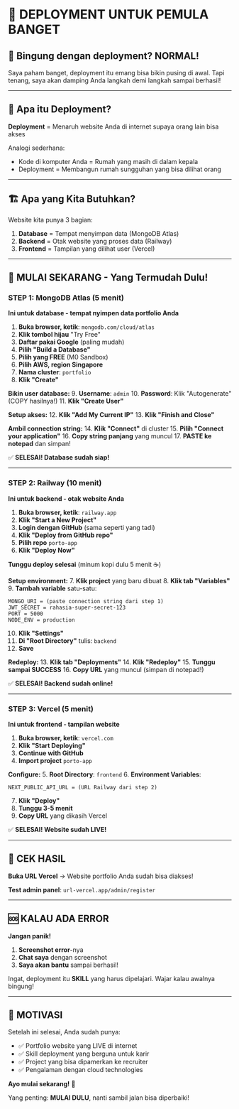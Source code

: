 # 🎯 DEPLOYMENT UNTUK PEMULA BANGET

## 🤔 Bingung dengan deployment? NORMAL!

Saya paham banget, deployment itu emang bisa bikin pusing di awal. Tapi tenang, saya akan damping Anda langkah demi langkah sampai berhasil!

---

## 📱 Apa itu Deployment?

**Deployment** = Menaruh website Anda di internet supaya orang lain bisa akses

Analogi sederhana:
- Kode di komputer Anda = Rumah yang masih di dalam kepala
- Deployment = Membangun rumah sungguhan yang bisa dilihat orang

---

## 🏗️ Apa yang Kita Butuhkan?

Website kita punya 3 bagian:
1. **Database** = Tempat menyimpan data (MongoDB Atlas)
2. **Backend** = Otak website yang proses data (Railway)  
3. **Frontend** = Tampilan yang dilihat user (Vercel)

---

## 🎯 MULAI SEKARANG - Yang Termudah Dulu!

### STEP 1: MongoDB Atlas (5 menit)
**Ini untuk database - tempat nyimpen data portfolio Anda**

1. **Buka browser, ketik**: `mongodb.com/cloud/atlas`
2. **Klik tombol hijau** "Try Free"
3. **Daftar pakai Google** (paling mudah)
4. **Pilih "Build a Database"**
5. **Pilih yang FREE** (M0 Sandbox)
6. **Pilih AWS, region Singapore**
7. **Nama cluster**: `portfolio`
8. **Klik "Create"**

**Bikin user database:**
9. **Username**: `admin`
10. **Password**: Klik "Autogenerate" (COPY hasilnya!)
11. **Klik "Create User"**

**Setup akses:**
12. **Klik "Add My Current IP"**
13. **Klik "Finish and Close"**

**Ambil connection string:**
14. **Klik "Connect"** di cluster
15. **Pilih "Connect your application"**
16. **Copy string panjang** yang muncul
17. **PASTE ke notepad** dan simpan!

✅ **SELESAI! Database sudah siap!**

---

### STEP 2: Railway (10 menit) 
**Ini untuk backend - otak website Anda**

1. **Buka browser, ketik**: `railway.app`
2. **Klik "Start a New Project"**
3. **Login dengan GitHub** (sama seperti yang tadi)
4. **Klik "Deploy from GitHub repo"**
5. **Pilih repo** `porto-app`
6. **Klik "Deploy Now"**

**Tunggu deploy selesai** (minum kopi dulu 5 menit ☕)

**Setup environment:**
7. **Klik project** yang baru dibuat
8. **Klik tab "Variables"**
9. **Tambah variable** satu-satu:

```
MONGO_URI = (paste connection string dari step 1)
JWT_SECRET = rahasia-super-secret-123
PORT = 5000
NODE_ENV = production
```

10. **Klik "Settings"**
11. **Di "Root Directory"** tulis: `backend`
12. **Save**

**Redeploy:**
13. **Klik tab "Deployments"**
14. **Klik "Redeploy"**
15. **Tunggu sampai SUCCESS**
16. **Copy URL** yang muncul (simpan di notepad!)

✅ **SELESAI! Backend sudah online!**

---

### STEP 3: Vercel (5 menit)
**Ini untuk frontend - tampilan website**

1. **Buka browser, ketik**: `vercel.com`
2. **Klik "Start Deploying"**
3. **Continue with GitHub**
4. **Import project** `porto-app`

**Configure:**
5. **Root Directory**: `frontend`
6. **Environment Variables**:
```
NEXT_PUBLIC_API_URL = (URL Railway dari step 2)
```

7. **Klik "Deploy"**
8. **Tunggu 3-5 menit**
9. **Copy URL** yang dikasih Vercel

✅ **SELESAI! Website sudah LIVE!**

---

## 🎉 CEK HASIL

**Buka URL Vercel** → Website portfolio Anda sudah bisa diakses!

**Test admin panel**: `url-vercel.app/admin/register`

---

## 🆘 KALAU ADA ERROR

**Jangan panik!** 

1. **Screenshot error**-nya
2. **Chat saya** dengan screenshot
3. **Saya akan bantu** sampai berhasil!

Ingat, deployment itu **SKILL** yang harus dipelajari. Wajar kalau awalnya bingung!

---

## 💪 MOTIVASI

Setelah ini selesai, Anda sudah punya:
- ✅ Portfolio website yang LIVE di internet
- ✅ Skill deployment yang berguna untuk karir
- ✅ Project yang bisa dipamerkan ke recruiter
- ✅ Pengalaman dengan cloud technologies

**Ayo mulai sekarang!** 🚀

Yang penting: **MULAI DULU**, nanti sambil jalan bisa diperbaiki!
